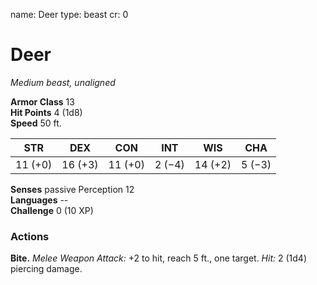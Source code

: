 name: Deer type: beast cr: 0

# Deer
_Medium beast, unaligned_

**Armor Class** 13    
**Hit Points** 4 (1d8)    
**Speed** 50 ft.

| STR     | DEX     | CON     | INT    | WIS     | CHA    |
| ------- | ------- | ------- | ------ | ------- | ------ |
| 11 (+0) | 16 (+3) | 11 (+0) | 2 (−4) | 14 (+2) | 5 (−3) |

**Senses** passive Perception 12    
**Languages** --    
**Challenge** 0 (10 XP)

### Actions
**Bite.** _Melee Weapon Attack:_ +2 to hit, reach 5 ft., one target. _Hit:_ 2 (1d4) piercing damage. 